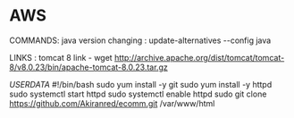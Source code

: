 # AWS
COMMANDS:
java version changing :          update-alternatives --config java 










LINKS : tomcat 8 link - wget http://archive.apache.org/dist/tomcat/tomcat-8/v8.0.23/bin/apache-tomcat-8.0.23.tar.gz


*USERDATA*
#!/bin/bash
sudo yum install -y git
sudo yum install -y httpd
sudo systemctl start httpd
sudo systemctl enable httpd
sudo git clone https://github.com/Akiranred/ecomm.git /var/www/html
